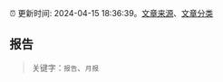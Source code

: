 :alarm_clock: 更新时间: 2024-04-15 18:36:39。[文章来源](/README.md)、[文章分类](/TAGS.md)

## 报告


> 关键字：`报告`、`月报`



